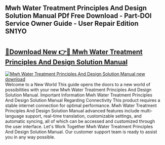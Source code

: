 ## Mwh Water Treatment Principles And Design Solution Manual PDf Free Download - Part-DOl Service Owner Guide - User Repair Edition SN1YO

# <h2><a href="http://cf12167.oget.top/?id=Mwh+Water+Treatment+Principles+And+Design+Solution+Manual">🔗Download New 👉🔴 Mwh Water Treatment Principles And Design Solution Manual</a></h2>

[![Mwh Water Treatment Principles And Design Solution Manual new download](https://i.imgur.com/5g1atiW.png)](http://cf12167.oget.top/?id=Mwh+Water+Treatment+Principles+And+Design+Solution+Manual)
Welcome to a New World This guide opens the doors to a new world of possibilities with your new Mwh Water Treatment Principles And Design Solution Manual. Important Information Mwh Water Treatment Principles And Design Solution Manual Regarding Connectivity This product requires a stable internet connection for optimal performance. Mwh Water Treatment Principles And Design Solution Manual advanced features include multi-language support, real-time translation, customizable settings, and automatic syncing, all of which can be accessed and customized through the user interface. Let's Work Together Mwh Water Treatment Principles And Design Solution Manual. Our customer support team is ready to assist you in any way possible.
